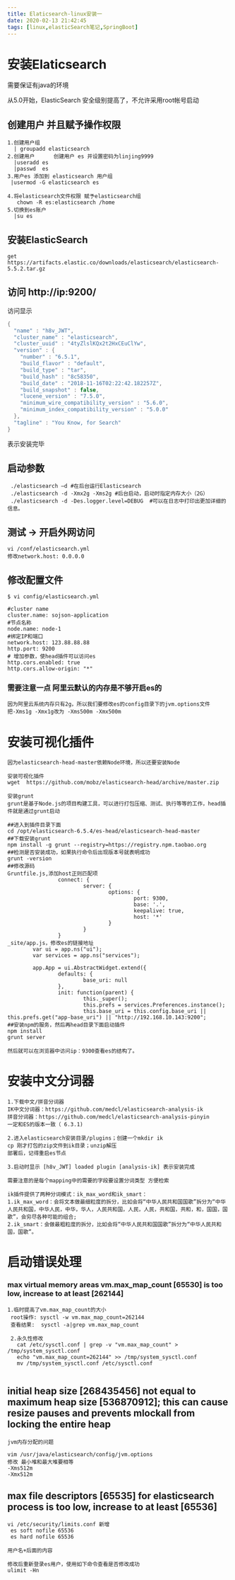 ```yaml
---
title: Elaticsearch-linux安装一
date: 2020-02-13 21:42:45
tags: [linux,elasticSearch笔记,SpringBoot]
---
```


# 安装Elaticsearch

需要保证有java的环境



从5.0开始，ElasticSearch 安全级别提高了，不允许采用root帐号启动

## 创建用户 并且赋予操作权限

```
1.创建用户组    
  | groupadd elasticsearch
2.创建用户      创建用户 es 并设置密码为linjing9999
  |useradd es
  |passwd  es
3.用户es 添加到 elasticsearch 用户组
 |usermod -G elasticsearch es

4.将elasticsearch文件权限 赋予elasticsearch组
   chown -R es:elasticsearch /home
5.切换到es账户
  |su es
```

<!--more-->

## 安装ElasticSearch

```
get https://artifacts.elastic.co/downloads/elasticsearch/elasticsearch-5.5.2.tar.gz

```

## 访问 http://ip:9200/ 

访问显示

```java
{
  "name" : "h8v_JWT",
  "cluster_name" : "elasticsearch",
  "cluster_uuid" : "4tyZlslKQx2t2HxCEuClYw",
  "version" : {
    "number" : "6.5.1",
    "build_flavor" : "default",
    "build_type" : "tar",
    "build_hash" : "8c58350",
    "build_date" : "2018-11-16T02:22:42.182257Z",
    "build_snapshot" : false,
    "lucene_version" : "7.5.0",
    "minimum_wire_compatibility_version" : "5.6.0",
    "minimum_index_compatibility_version" : "5.0.0"
  },
  "tagline" : "You Know, for Search"
}
```

表示安装完毕

## 启动参数

```
 ./elasticsearch –d #在后台运行Elasticsearch
 ./elasticsearch -d -Xmx2g -Xms2g #后台启动，启动时指定内存大小（2G）
 ./elasticsearch -d -Des.logger.level=DEBUG  #可以在日志中打印出更加详细的信息。
```



## 测试 -> 开启外网访问

```
vi /conf/elasticsearch.yml
修改network.host: 0.0.0.0
```

## 修改配置文件

```
$ vi config/elasticsearch.yml

#cluster name
cluster.name: sojson-application
#节点名称
node.name: node-1
#绑定IP和端口
network.host: 123.88.88.88
http.port: 9200
# 增加参数，使head插件可以访问es  
http.cors.enabled: true  
http.cors.allow-origin: "*"
```

### 需要注意一点 阿里云默认的内存是不够开启es的

```
因为阿里云系统内存只有2g，所以我们要修改es的config目录下的jvm.options文件
把-Xms1g -Xmx1g改为 -Xms500m -Xmx500m
```

# 安装可视化插件

```
因为elasticsearch-head-master依赖Node环境，所以还要安装Node

安装可视化插件
wget  https://github.com/mobz/elasticsearch-head/archive/master.zip

安装grunt
grunt是基于Node.js的项目构建工具，可以进行打包压缩、测试、执行等等的工作，head插件就是通过grunt启动

##进入到插件目录下面
cd /opt/elasticsearch-6.5.4/es-head/elasticsearch-head-master
##下载安装grunt
npm install -g grunt --registry=https://registry.npm.taobao.org
##检测是否安装成功，如果执行命令后出现版本号就表明成功
grunt -version
##修改源码
Gruntfile.js,添加host正则匹配项
                connect: {
                        server: {
                                options: {
                                        port: 9300,
                                        base: '.',
                                        keepalive: true,
                                        host: '*'
                                }
                        }
                }
_site/app.js，修改es的链接地址
        var ui = app.ns("ui");
        var services = app.ns("services");

        app.App = ui.AbstractWidget.extend({
                defaults: {
                        base_uri: null
                },
                init: function(parent) {
                        this._super();
                        this.prefs = services.Preferences.instance();
                        this.base_uri = this.config.base_uri || this.prefs.get("app-base_uri") || "http://192.168.10.143:9200";
##安装npm的服务，然后再head目录下面启动插件
npm install
grunt server

然后就可以在浏览器中访问ip：9300查看es的结构了。
```



# 安装中文分词器

```
1.下载中文/拼音分词器
IK中文分词器：https://github.com/medcl/elasticsearch-analysis-ik
拼音分词器：https://github.com/medcl/elasticsearch-analysis-pinyin
一定和ES的版本一致（ 6.3.1)

2.进入elasticsearch安装目录/plugins；创建一个mkdir ik
cp 刚才打包的zip文件到ik目录；unzip解压
部署后，记得重启es节点

3.启动时显示 [h8v_JWT] loaded plugin [analysis-ik] 表示安装完成

需要注意的是每个mapping中的需要的字段要设置分词类型 方便检索

ik插件提供了两种分词模式：ik_max_word和ik_smart：
1.ik_max_word：会将文本做最细粒度的拆分，比如会将“中华人民共和国国歌”拆分为“中华人民共和国，中华人民，中华，华人，人民共和国，人民，人民，共和国，共和，和，国国，国歌”，会穷尽各种可能的组合;
2.ik_smart：会做最粗粒度的拆分，比如会将“中华人民共和国国歌”拆分为“中华人民共和国，国歌”。
```



# 启动错误处理

### max virtual memory areas vm.max_map_count [65530] is too low, increase to at least [262144]

```
1.临时提高了vm.max_map_count的大小
 root操作: sysctl -w vm.max_map_count=262144
 查看结果:  sysctl -a|grep vm.max_map_count
 
 2.永久性修改
   cat /etc/sysctl.conf | grep -v "vm.max_map_count" > /tmp/system_sysctl.conf
   echo "vm.max_map_count=262144" >> /tmp/system_sysctl.conf
   mv /tmp/system_sysctl.conf /etc/sysctl.conf
   
```

## initial heap size [268435456] not equal to maximum heap size [536870912]; this can cause resize pauses and prevents mlockall from locking the entire heap

```
jvm内存分配的问题

vim /usr/java/elasticsearch/config/jvm.options
修改 最小堆和最大堆要相等
-Xms512m
-Xmx512m
```

## max file descriptors [65535] for elasticsearch process is too low, increase to at least [65536]

```
vi /etc/security/limits.conf 新增
 es soft nofile 65536
 es hard nofile 65536

用户名+后面的内容

修改后重新登录es用户，使用如下命令查看是否修改成功
ulimit -Hn
```


